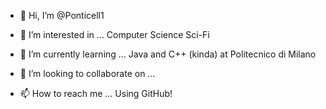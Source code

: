 - 👋 Hi, I’m @Ponticell1
- 👀 I’m interested in ...
    Computer Science
    Sci-Fi
  
- 🌱 I’m currently learning ...
    Java and C++ (kinda) at Politecnico di Milano
  
- 💞️ I’m looking to collaborate on ...
- 📫 How to reach me ...
    Using GitHub!


<!---
Ponticell1/Ponticell1 is a ✨ special ✨ repository because its `README.md` (this file) appears on your GitHub profile.
You can click the Preview link to take a look at your changes.
--->
